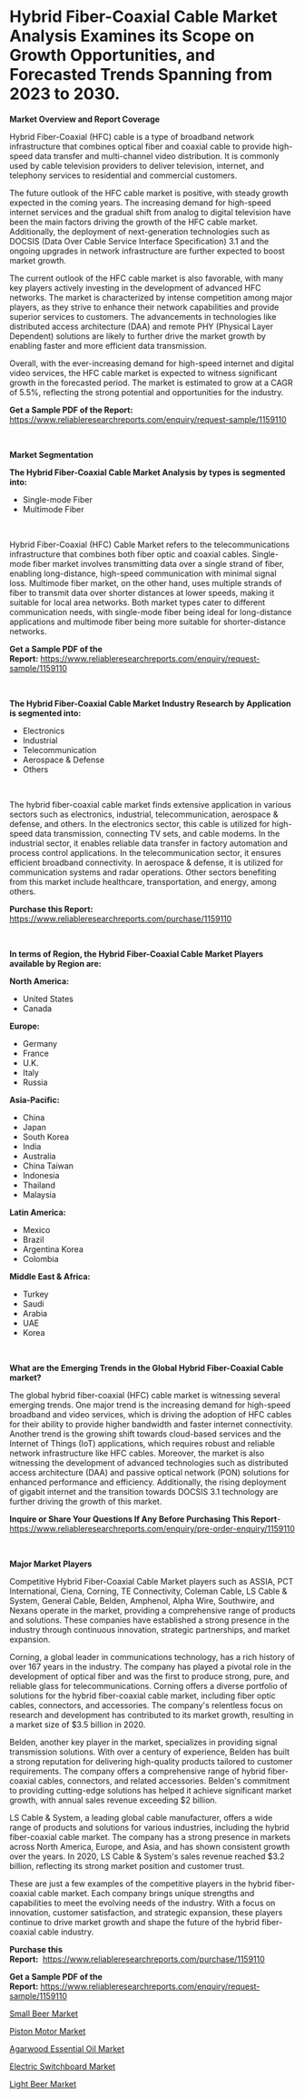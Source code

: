 <p><h1>Hybrid Fiber-Coaxial Cable Market Analysis Examines its Scope on Growth Opportunities, and Forecasted Trends Spanning from 2023 to 2030.</h1></p><p><strong>Market Overview and Report Coverage</strong></p>
<p><p>Hybrid Fiber-Coaxial (HFC) cable is a type of broadband network infrastructure that combines optical fiber and coaxial cable to provide high-speed data transfer and multi-channel video distribution. It is commonly used by cable television providers to deliver television, internet, and telephony services to residential and commercial customers.</p><p>The future outlook of the HFC cable market is positive, with steady growth expected in the coming years. The increasing demand for high-speed internet services and the gradual shift from analog to digital television have been the main factors driving the growth of the HFC cable market. Additionally, the deployment of next-generation technologies such as DOCSIS (Data Over Cable Service Interface Specification) 3.1 and the ongoing upgrades in network infrastructure are further expected to boost market growth.</p><p>The current outlook of the HFC cable market is also favorable, with many key players actively investing in the development of advanced HFC networks. The market is characterized by intense competition among major players, as they strive to enhance their network capabilities and provide superior services to customers. The advancements in technologies like distributed access architecture (DAA) and remote PHY (Physical Layer Dependent) solutions are likely to further drive the market growth by enabling faster and more efficient data transmission.</p><p>Overall, with the ever-increasing demand for high-speed internet and digital video services, the HFC cable market is expected to witness significant growth in the forecasted period. The market is estimated to grow at a CAGR of 5.5%, reflecting the strong potential and opportunities for the industry.</p></p>
<p><strong>Get a Sample PDF of the Report:</strong> <a href="https://www.reliableresearchreports.com/enquiry/request-sample/1159110">https://www.reliableresearchreports.com/enquiry/request-sample/1159110</a></p>
<p>&nbsp;</p>
<p><strong>Market Segmentation</strong></p>
<p><strong>The Hybrid Fiber-Coaxial Cable Market Analysis by types is segmented into:</strong></p>
<p><ul><li>Single-mode Fiber</li><li>Multimode Fiber</li></ul></p>
<p>&nbsp;</p>
<p><p>Hybrid Fiber-Coaxial (HFC) Cable Market refers to the telecommunications infrastructure that combines both fiber optic and coaxial cables. Single-mode fiber market involves transmitting data over a single strand of fiber, enabling long-distance, high-speed communication with minimal signal loss. Multimode fiber market, on the other hand, uses multiple strands of fiber to transmit data over shorter distances at lower speeds, making it suitable for local area networks. Both market types cater to different communication needs, with single-mode fiber being ideal for long-distance applications and multimode fiber being more suitable for shorter-distance networks.</p></p>
<p><strong>Get a Sample PDF of the Report:</strong>&nbsp;<a href="https://www.reliableresearchreports.com/enquiry/request-sample/1159110">https://www.reliableresearchreports.com/enquiry/request-sample/1159110</a></p>
<p>&nbsp;</p>
<p><strong>The Hybrid Fiber-Coaxial Cable Market Industry Research by Application is segmented into:</strong></p>
<p><ul><li>Electronics</li><li>Industrial</li><li>Telecommunication</li><li>Aerospace & Defense</li><li>Others</li></ul></p>
<p>&nbsp;</p>
<p><p>The hybrid fiber-coaxial cable market finds extensive application in various sectors such as electronics, industrial, telecommunication, aerospace & defense, and others. In the electronics sector, this cable is utilized for high-speed data transmission, connecting TV sets, and cable modems. In the industrial sector, it enables reliable data transfer in factory automation and process control applications. In the telecommunication sector, it ensures efficient broadband connectivity. In aerospace & defense, it is utilized for communication systems and radar operations. Other sectors benefiting from this market include healthcare, transportation, and energy, among others.</p></p>
<p><strong>Purchase this Report:</strong>&nbsp; <a href="https://www.reliableresearchreports.com/purchase/1159110">https://www.reliableresearchreports.com/purchase/1159110</a></p>
<p>&nbsp;</p>
<p><strong>In terms of Region, the Hybrid Fiber-Coaxial Cable Market Players available by Region are:</strong></p>
<p>
    <p> <strong> North America: </strong>
        <ul>
            <li>United States</li>
            <li>Canada</li>
        </ul>
        </p> 
    <p> <strong> Europe: </strong>
        <ul>
            <li>Germany</li>
            <li>France</li>
            <li>U.K.</li>
            <li>Italy</li>
            <li>Russia</li>
        </ul>
        </p> 
    <p> <strong> Asia-Pacific: </strong>
        <ul>
            <li>China</li>
            <li>Japan</li>
            <li>South Korea</li>
            <li>India</li>
            <li>Australia</li>
            <li>China Taiwan</li>
            <li>Indonesia</li>
            <li>Thailand</li>
            <li>Malaysia</li>
        </ul>
        </p> 
    <p> <strong> Latin America: </strong>
        <ul>
            <li>Mexico</li>
            <li>Brazil</li>
            <li>Argentina Korea</li>
            <li>Colombia</li>
        </ul>
        </p> 
    <p> <strong> Middle East & Africa: </strong>
        <ul>
            <li>Turkey</li>
            <li>Saudi</li>
            <li>Arabia</li>
            <li>UAE</li>
            <li>Korea</li>
        </ul>
    </p>
    </p>
<p>&nbsp;</p>
<p><strong>What are the Emerging Trends in the Global Hybrid Fiber-Coaxial Cable market?</strong></p>
<p><p>The global hybrid fiber-coaxial (HFC) cable market is witnessing several emerging trends. One major trend is the increasing demand for high-speed broadband and video services, which is driving the adoption of HFC cables for their ability to provide higher bandwidth and faster internet connectivity. Another trend is the growing shift towards cloud-based services and the Internet of Things (IoT) applications, which requires robust and reliable network infrastructure like HFC cables. Moreover, the market is also witnessing the development of advanced technologies such as distributed access architecture (DAA) and passive optical network (PON) solutions for enhanced performance and efficiency. Additionally, the rising deployment of gigabit internet and the transition towards DOCSIS 3.1 technology are further driving the growth of this market.</p></p>
<p><strong>Inquire or Share Your Questions If Any Before Purchasing This Report</strong>- <a href="https://www.reliableresearchreports.com/enquiry/pre-order-enquiry/1159110">https://www.reliableresearchreports.com/enquiry/pre-order-enquiry/1159110</a></p>
<p>&nbsp;</p>
<p><strong>Major Market Players</strong></p>
<p><p>Competitive Hybrid Fiber-Coaxial Cable Market players such as ASSIA, PCT International, Ciena, Corning, TE Connectivity, Coleman Cable, LS Cable & System, General Cable, Belden, Amphenol, Alpha Wire, Southwire, and Nexans operate in the market, providing a comprehensive range of products and solutions. These companies have established a strong presence in the industry through continuous innovation, strategic partnerships, and market expansion.</p><p>Corning, a global leader in communications technology, has a rich history of over 167 years in the industry. The company has played a pivotal role in the development of optical fiber and was the first to produce strong, pure, and reliable glass for telecommunications. Corning offers a diverse portfolio of solutions for the hybrid fiber-coaxial cable market, including fiber optic cables, connectors, and accessories. The company's relentless focus on research and development has contributed to its market growth, resulting in a market size of $3.5 billion in 2020.</p><p>Belden, another key player in the market, specializes in providing signal transmission solutions. With over a century of experience, Belden has built a strong reputation for delivering high-quality products tailored to customer requirements. The company offers a comprehensive range of hybrid fiber-coaxial cables, connectors, and related accessories. Belden's commitment to providing cutting-edge solutions has helped it achieve significant market growth, with annual sales revenue exceeding $2 billion.</p><p>LS Cable & System, a leading global cable manufacturer, offers a wide range of products and solutions for various industries, including the hybrid fiber-coaxial cable market. The company has a strong presence in markets across North America, Europe, and Asia, and has shown consistent growth over the years. In 2020, LS Cable & System's sales revenue reached $3.2 billion, reflecting its strong market position and customer trust.</p><p>These are just a few examples of the competitive players in the hybrid fiber-coaxial cable market. Each company brings unique strengths and capabilities to meet the evolving needs of the industry. With a focus on innovation, customer satisfaction, and strategic expansion, these players continue to drive market growth and shape the future of the hybrid fiber-coaxial cable industry.</p></p>
<p><strong>Purchase this Report:</strong>&nbsp;&nbsp;<a href="https://www.reliableresearchreports.com/purchase/1159110">https://www.reliableresearchreports.com/purchase/1159110</a></p>
<p></p>
<p><strong>Get a Sample PDF of the Report:</strong>&nbsp;<a href="https://www.reliableresearchreports.com/enquiry/request-sample/1159110">https://www.reliableresearchreports.com/enquiry/request-sample/1159110</a></p>
<p><p><a href="https://www.linkedin.com/pulse/small-beer-market-challenges-opportunities-growth-drivers-jawjc/">Small Beer Market</a></p><p><a href="https://medium.com/@holliswelch2023/piston-motor-market-size-growth-forecast-2023-2030-90622536ebe6">Piston Motor Market</a></p><p><a href="https://www.linkedin.com/pulse/agarwood-essential-oil-market-research-report-unlocks-analysis-ddale/">Agarwood Essential Oil Market</a></p><p><a href="https://medium.com/@ravenrussel2023/electric-switchboard-market-size-growth-forecast-2023-2030-e26e86cf4958">Electric Switchboard Market</a></p><p><a href="https://www.linkedin.com/pulse/light-beer-market-insights-players-forecast-till-2030-l8ucc/">Light Beer Market</a></p></p>